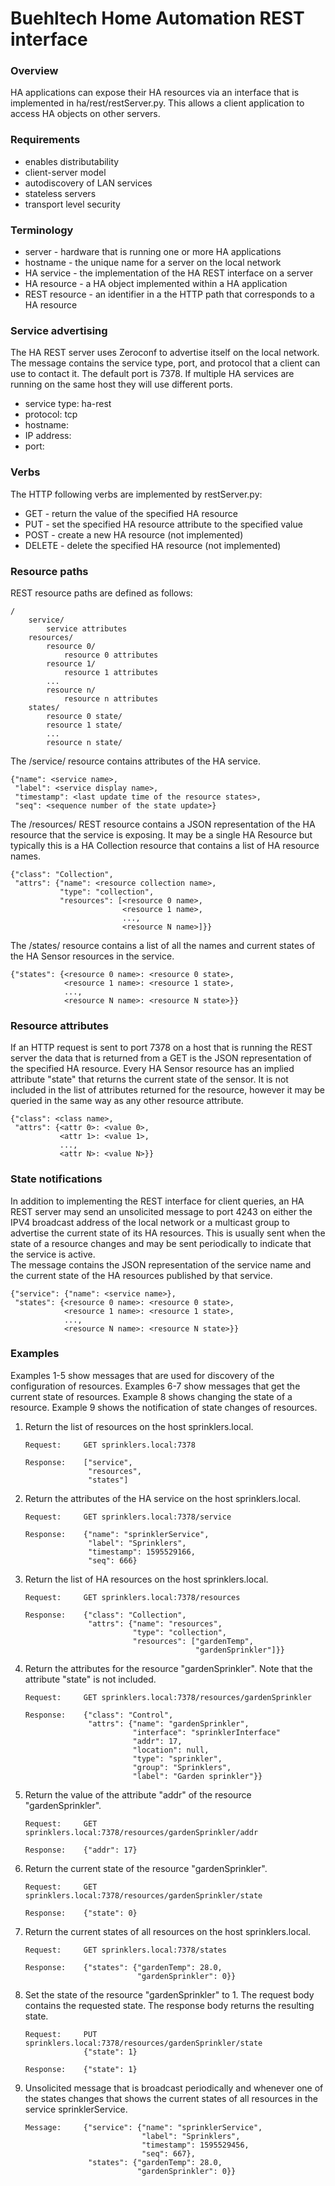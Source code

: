 # Buehltech Home Automation REST interface

### Overview
HA applications can expose their HA resources via an interface that is implemented in
ha/rest/restServer.py. This allows a client application to access
HA objects on other servers.

### Requirements
* enables distributability
* client-server model
* autodiscovery of LAN services
* stateless servers
* transport level security

### Terminology
* server - hardware that is running one or more HA applications
* hostname - the unique name for a server on the local network
* HA service - the implementation of the HA REST interface on a server
* HA resource - a HA object implemented within a HA application
* REST resource - an identifier in a the HTTP path that corresponds to a HA resource

### Service advertising
The HA REST server uses Zeroconf to advertise itself on the local network.  The message contains the service type, port,
and protocol that a client can use to contact it.  The default port is 7378.  If multiple HA services are running on the
same host they will use different ports.

* service type: ha-rest
* protocol: tcp
* hostname: <hostname>
* IP address: <ip address>
* port: <port>

### Verbs
The HTTP following verbs are implemented by restServer.py:
- GET - return the value of the specified HA resource
- PUT - set the specified HA resource attribute to the specified value
- POST - create a new HA resource (not implemented)
- DELETE - delete the specified HA resource (not implemented)

### Resource paths
REST resource paths are defined as follows:
```
/
	service/
		service attributes
	resources/
		resource 0/
			resource 0 attributes
		resource 1/
			resource 1 attributes
		...
		resource n/
			resource n attributes
	states/
		resource 0 state/
		resource 1 state/
		...
		resource n state/
```
The /service/ resource contains attributes of the HA service.
```
{"name": <service name>,
 "label": <service display name>,
 "timestamp": <last update time of the resource states>,
 "seq": <sequence number of the state update>}
```
The /resources/ REST resource contains a JSON representation of the HA resource that
the service is exposing.  It may be a single HA Resource but typically this is a
HA Collection resource that contains a list of HA resource names.
```
{"class": "Collection",
 "attrs": {"name": <resource collection name>,
           "type": "collection",
           "resources": [<resource 0 name>,
                         <resource 1 name>,
                         ...,
                         <resource N name>]}}
```

The /states/ resource contains a list of all the names and current states of the HA Sensor
resources in the service.
```
{"states": {<resource 0 name>: <resource 0 state>,
            <resource 1 name>: <resource 1 state>,
            ...,
            <resource N name>: <resource N state>}}
```

### Resource attributes
If an HTTP request is sent to port 7378 on a host that is running the REST server the data that is
returned from a GET is the JSON representation of the specified HA resource.
Every HA Sensor resource has an implied attribute "state" that returns the current state of the sensor. It
is not included in the list of attributes returned for the resource, however it may be queried
in the same way as any other resource attribute.
```
{"class": <class name>,
 "attrs": {<attr 0>: <value 0>,
           <attr 1>: <value 1>,
           ...,
           <attr N>: <value N>}}
```

### State notifications
In addition to implementing the REST interface for client queries,
an HA REST server may send an unsolicited message to port 4243 on either the IPV4 broadcast address of
the local network or a multicast group to advertise the current state of its HA resources.  This is usually sent
when the state of a resource changes and may be sent periodically to indicate that the service is active.  
The message contains the JSON representation of the service
name and the current state of the HA resources published by that service.
```
{"service": {"name": <service name>},
 "states": {<resource 0 name>: <resource 0 state>,
            <resource 1 name>: <resource 1 state>,
            ...,
            <resource N name>: <resource N state>}}
```

### Examples
Examples 1-5 show messages that are used for discovery of the configuration of resources.  Examples 6-7 show
messages that get the current state of resources.  Example 8 shows changing the state of a resource.  Example 9
shows the notification of state changes of resources.

1. Return the list of resources on the host sprinklers.local.

	   Request:     GET sprinklers.local:7378

	   Response:    ["service",
                     "resources",
                     "states"]

2. Return the attributes of the HA service on the host sprinklers.local.

	   Request:     GET sprinklers.local:7378/service

	   Response:    {"name": "sprinklerService",
                     "label": "Sprinklers",
                     "timestamp": 1595529166,
                     "seq": 666}

3. Return the list of HA resources on the host sprinklers.local.

       Request:     GET sprinklers.local:7378/resources

       Response:    {"class": "Collection",
                     "attrs": {"name": "resources",
                               "type": "collection",
                               "resources": ["gardenTemp",
                                             "gardenSprinkler"]}}

4. Return the attributes for the resource "gardenSprinkler".  Note that the attribute
       "state" is not included.

       Request:     GET sprinklers.local:7378/resources/gardenSprinkler

	   Response:    {"class": "Control",
                     "attrs": {"name": "gardenSprinkler",
                               "interface": "sprinklerInterface"
                               "addr": 17,
                               "location": null,
                               "type": "sprinkler",
                               "group": "Sprinklers",
                               "label": "Garden sprinkler"}}

5. Return the value of the attribute "addr" of the resource "gardenSprinkler".

	   Request:     GET sprinklers.local:7378/resources/gardenSprinkler/addr

	   Response:    {"addr": 17}

6. Return the current state of the resource "gardenSprinkler".

       Request:     GET sprinklers.local:7378/resources/gardenSprinkler/state

       Response:    {"state": 0}

7. Return the current states of all resources on the host sprinklers.local.

       Request:     GET sprinklers.local:7378/states

       Response:    {"states": {"gardenTemp": 28.0,
                                "gardenSprinkler": 0}}

8. Set the state of the resource "gardenSprinkler" to 1.  The request body contains
	   the requested state.  The response body returns the resulting state.

       Request:     PUT sprinklers.local:7378/resources/gardenSprinkler/state
                    {"state": 1}

       Response:    {"state": 1}

9. Unsolicited message that is broadcast periodically and whenever one of the states changes
	   that shows the current states of all resources in the service sprinklerService.

       Message:     {"service": {"name": "sprinklerService",
                                 "label": "Sprinklers",
                                 "timestamp": 1595529456,
                                 "seq": 667},
                     "states": {"gardenTemp": 28.0,
                                "gardenSprinkler": 0}}
